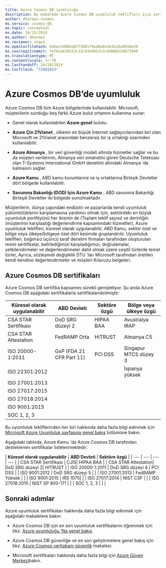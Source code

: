 ```yaml
---
title: Azure Cosmos DB uyumluluğu
description: Bu makalede Azure Cosmos DB uyumluluk teklifleri için sertifika kapsamı açıklanmaktadır.
author: dharmas-cosmos
ms.service: cosmos-db
ms.topic: conceptual
ms.date: 10/15/2019
ms.author: dharmas
ms.reviewer: sngun
ms.openlocfilehash: 9ebec5498da8f7280179a48a6e3e3b10a9810e28
ms.sourcegitcommit: 7efb2a638153c22c93a5053c3c6db8b15d072949
ms.translationtype: MT
ms.contentlocale: tr-TR
ms.lasthandoff: 10/24/2019
ms.locfileid: "72881843"
---
```

# <a name="compliance-in-azure-cosmos-db"></a>Azure Cosmos DB’de uyumluluk 

Azure Cosmos DB tüm Azure bölgelerinde kullanılabilir. Microsoft, müşterilerin sunduğu beş farklı Azure bulut ortamını kullanıma sunar:

* Genel olarak kullanılabilen **Azure genel** bulutu.

* **Azure Çin 21Vianet** , ülkenin en büyük İnternet sağlayıcılarından biri olan Microsoft ve 21Vianet arasındaki benzersiz bir iş ortaklığı üzerinden kullanılabilir.

* **Azure Almanya** , bir veri güvenliği modeli altında hizmetler sağlar ve bu da müşteri verilerinin, Almanya veri emanetini gören Deutsche Telekoası olan T-Systems International GmbH denetimi altındaki Almanya 'da kalmasını sağlar.

* **Azure Kamu** , ABD kamu kurumlarına ve iş ortaklarına Birleşik Devletler dört bölgede kullanılabilir. 

* **Savunma Bakanlığı (DOD) Için Azure Kamu** , ABD savunma Bakanlığı Birleşik Devletler iki bölgede sunulmaktadır.

Müşterilerin, dünya çapındaki endüstri ve pazarlarda kendi uyumluluk yükümlülüklerini karşılamasına yardımcı olmak için, sektördeki en büyük uyumluluk portföyünü her ikisinin de (Toplam teklif sayısı) ve derinliğin (müşterinin karşılaştığı değerlendirme kapsamındaki hizmetler).  Azure uyumluluk teklifleri, küresel olarak uygulanabilir, ABD Kamu, sektör özel ve bölge veya ülkeye/bölgeye özel dört kesimde gruplandırılır.  Uyumluluk teklifleri, bağımsız üçüncü taraf denetim firmaları tarafından oluşturulan resmi sertifikalar, belirlediğimizi karşıladığımızı, doğrulamalar, yetkilendirmeler ve değerlendirmeler dahil olmak üzere çeşitli türlerde temel türler, Ayrıca, sözleşmeli değişiklik DTU 'ları Microsoft tarafından üretilen kendi kendine değerlendirmeler ve müşteri Kılavuzu belgeleri.

## <a name="azure-cosmos-db-certifications"></a>Azure Cosmos DB sertifikaları  

Azure Cosmos DB sertifika kapsamını sürekli genişletiyor. Şu anda Azure Cosmos DB aşağıdaki sertifikalarla sertifikalandırilmiştir:

| **Küresel olarak uygulanabilir** | **ABD Devleti** | **Sektöre özgü** | **Bölge veya ülkeye özgü** |
| --- | --- | --- | --- |
| CSA STAR Sertifikası | DoD SRG düzeyi 2 | HIPAA BAA | Avustralya IRAP |
| CSA STAR Attestation | FedRAMP Orta | HITRUST | Almanya C5|
| ISO 20000-1:2011 | GxP (FDA 21 CFR Part 11) | PCI DSS | Singapur MTCS düzey 3 |
| ISO 22301:2012 | | | İspanya yüksek|
| ISO 27001:2013| | | |
| ISO 27017:2015 | | | |
| ISO 27018:2014 | | | |
| ISO 9001:2015 | | | |
| SOC 1, 2, 3 | | | |

Bu uyumluluk tekliflerinden her biri hakkında daha fazla bilgi edinmek için [Microsoft Azure Uyumluluk sayfasına genel bakış](https://gallery.technet.microsoft.com/Overview-of-Azure-c1be3942) bölümüne bakın.

Aşağıdaki tabloda, Azure Kamu 'da Azure Cosmos DB tarafından desteklenen sertifikalar listelenmektedir:

| **Küresel olarak uygulanabilir** | **ABD Devleti** | **Sektöre özgü** | 
| --- | --- | --- | --- |
| CSA STAR Sertifikası | CJIS| HIPAA BAA | 
| CSA STAR Attestation| DoD SRG düzeyi 2| HITRUST  | 
| ISO 20000-1:2011 | DoD SRG düzeyi 4 | PCI DSS | 
| ISO 9001:2012 | DoD SRG düzeyi 5 | | 
| ISO 27001:2013 | FedRAMP Yüksek | |
| ISO 9001:2015 | IRS 1075|  |
| ISO 27017:2014 | NIST CSF | |
| ISO 27018:2015 | NIST SP 800-171 | |
| SOC 1, 2, 3 | | |


## <a name="next-steps"></a>Sonraki adımlar

Azure uyumluluk sertifikaları hakkında daha fazla bilgi edinmek için aşağıdaki makalelere bakın:

* Azure Cosmos DB için en son uyumluluk sertifikalarını öğrenmek için bkz. [Azure uyumluluğu 'Na genel bakış](https://gallery.technet.microsoft.com/Overview-of-Azure-c1be3942).  

* Azure Cosmos DB güvenliğe ve en son geliştirmelere genel bakış için bkz. [Azure Cosmos veritabanı güvenlik](database-security.md) makalesi.

* Microsoft sertifikaları hakkında daha fazla bilgi için [Azure Güven Merkezi](https://azure.microsoft.com/support/trust-center/)bakın.
